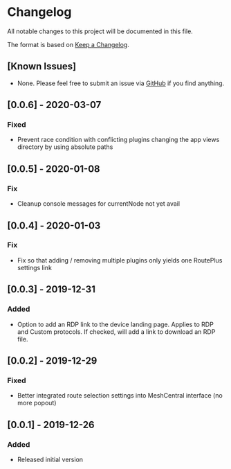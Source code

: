 # Changelog
All notable changes to this project will be documented in this file.

The format is based on [Keep a Changelog](https://keepachangelog.com/en/1.0.0/).

## [Known Issues]
- None. Please feel free to submit an issue via [GitHub](https://github.com/ryanblenis/MeshCentral-RoutePlus) if you find anything.

## [0.0.6] - 2020-03-07
### Fixed
- Prevent race condition with conflicting plugins changing the app views directory by using absolute paths

## [0.0.5] - 2020-01-08
### Fix
- Cleanup console messages for currentNode not yet avail

## [0.0.4] - 2020-01-03
### Fix
- Fix so that adding / removing multiple plugins only yields one RoutePlus settings link

## [0.0.3] - 2019-12-31
### Added
- Option to add an RDP link to the device landing page. Applies to RDP and Custom protocols. If checked, will add a link to download an RDP file.

## [0.0.2] - 2019-12-29
### Fixed
- Better integrated route selection settings into MeshCentral interface (no more popout)

## [0.0.1] - 2019-12-26
### Added
- Released initial version
